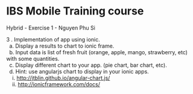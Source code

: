 # IBS Mobile Training course
Hybrid - Exercise 1 - Nguyen Phu Si

3 . Implementation of app using ionic.<br />
  &nbsp;&nbsp;a.  Display a results to chart to ionic frame.<br />
  &nbsp;&nbsp;b.  Input data is list of fresh fruit (orange, apple, mango, strawberry, etc) with some 
  quantities.<br />
  &nbsp;&nbsp;c.  Display different chart to your app. (pie chart, bar chart, etc).<br />
  &nbsp;&nbsp;d.  Hint: use angularjs chart to display in your ionic apps.<br />
    &nbsp;&nbsp;&nbsp;&nbsp;i.  http://jtblin.github.io/angular-chart.js/<br />
    &nbsp;&nbsp;&nbsp;&nbsp;ii.  http://ionicframework.com/docs/<br />

